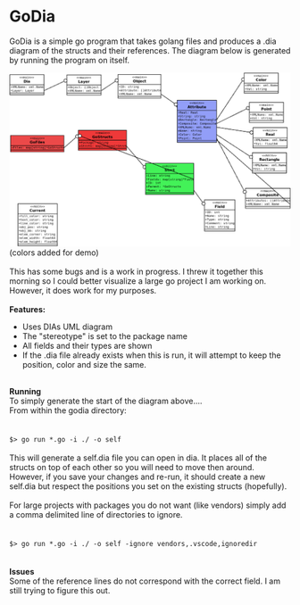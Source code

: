 # GoDia
GoDia is a simple go program that takes golang files and produces a .dia diagram of the structs and their references.  The diagram below is generated by running the program on itself.<br/>

![Self Diagram](/self.png)
(colors added for demo)<br/>
<br/>
This has some bugs and is a work in progress.  I threw it together this morning so I could better visualize a large go project I am working on.  However, it does work for my purposes.<br/>
<br/>
<b>Features:</b>
<ul>
  <li>Uses DIAs UML diagram</li>
  <li>The "stereotype" is set to the package name</li>
  <li>All fields and their types are shown</li>
  <li>If the .dia file already exists when this is run, it will attempt to keep the position, color and size the same.</li>
</ul>
<br/>
<B>Running</b>
<br/>
To simply generate the start of the diagram above....<br/>
From within the godia directory:<br/>
<br/>
<code>
$> go run *.go -i ./ -o self
</code>
<br/>
This will generate a self.dia file you can open in dia. It places all of the structs on top of each other so you will need to move then around.  However,  if you save your changes and re-run, it should create a new self.dia but respect the positions you set on the existing structs (hopefully).<br/>
<br/>
For large projects with packages you do not want (like vendors) simply add a comma delimited line of directories to ignore.<br/>
<br/>
<code>
$> go run *.go -i ./ -o self -ignore vendors,.vscode,ignoredir
</code>
<br/>
<br/>
<b>Issues</b><br/>
Some of the reference lines do not correspond with the correct field. I am still trying to figure this out.</br>





